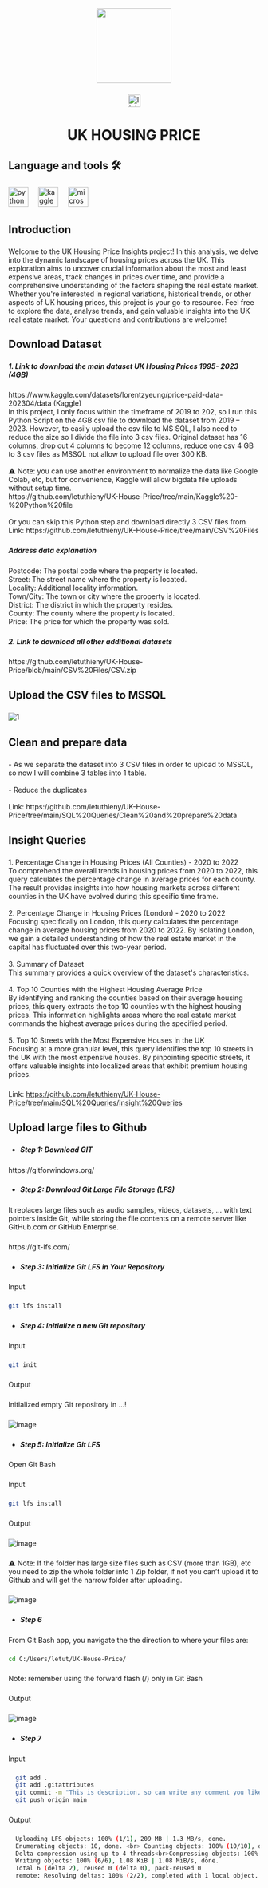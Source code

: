 <div align="center">
  <img height="150" src="https://camo.githubusercontent.com/62da68eb62b1e5f175f7d1f0191dd89a653d7908feb22d37d4a0ab07365d6791/68747470733a2f2f6d656469612e67697068792e636f6d2f6d656469612f4d3967624264396e6244724f5475314d71782f67697068792e676966"  />
</div>

###

<div align="center">
  <a href="https://www.linkedin.com/in/letuthieny/" target="_blank">
    <img src="https://img.shields.io/static/v1?message=LinkedIn&logo=linkedin&label=&color=0077B5&logoColor=white&labelColor=&style=for-the-badge" height="25" alt="linkedin logo"  />
  </a>
</div>

###

<h1 align="center">UK HOUSING PRICE</h1>

###

<h2 align="left">Language and tools 🛠</h2>

###

<div align="left">
  <img src="https://cdn.jsdelivr.net/gh/devicons/devicon/icons/python/python-original.svg" height="40" alt="python logo"  />
  <img width="12" />
  <img src="https://cdn.jsdelivr.net/gh/devicons/devicon/icons/kaggle/kaggle-original.svg" height="40" alt="kaggle logo"  />
  <img width="12" />
  <img src="https://cdn.jsdelivr.net/gh/devicons/devicon/icons/microsoftsqlserver/microsoftsqlserver-plain.svg" height="40" alt="microsoftsqlserver logo"  />
</div>

###

<h2 align="left">Introduction</h2>

###

<p align="left">Welcome to the UK Housing Price Insights project! In this analysis, we delve into the dynamic landscape of housing prices across the UK. This exploration aims to uncover crucial information about the most and least expensive areas, track changes in prices over time, and provide a comprehensive understanding of the factors shaping the real estate market. <br>Whether you're interested in regional variations, historical trends, or other aspects of UK housing prices, this project is your go-to resource. Feel free to explore the data, analyse trends, and gain valuable insights into the UK real estate market. Your questions and contributions are welcome!</p>

###

<h2 align="left">Download Dataset</h2>

###

<h5 align="left">1.	Link to download the main dataset UK Housing Prices 1995- 2023 (4GB)</h5>

###

<p align="left">https://www.kaggle.com/datasets/lorentzyeung/price-paid-data-202304/data (Kaggle)<br>In this project, I only focus within the timeframe of 2019 to 202, so I run this Python Script on the 4GB csv file to download the dataset from 2019 – 2023. However, to easily upload the csv file to MS SQL, I also need to reduce the size so I divide the file into 3 csv files. Original dataset has 16 columns, drop out 4 columns to become 12 columns, reduce one csv 4 GB to 3 csv files as MSSQL not allow to upload file over 300 KB. <br><br>⚠️ Note: you can use another environment to normalize the data like Google Colab, etc, but for convenience, Kaggle will allow bigdata file uploads without setup time.<br>https://github.com/letuthieny/UK-House-Price/tree/main/Kaggle%20-%20Python%20file <br><br>Or you can skip this Python step and download directly 3 CSV files from <br>Link: https://github.com/letuthieny/UK-House-Price/tree/main/CSV%20Files</p>

###

<h5 align="left">Address data explanation</h5>

###

<p align="left">Postcode: The postal code where the property is located.<br>Street: The street name where the property is located.<br>Locality: Additional locality information.<br>Town/City: The town or city where the property is located.<br>District: The district in which the property resides.<br>County: The county where the property is located.<br>Price: The price for which the property was sold.</p>

###

<h5 align="left">2.	Link to download all other additional datasets</h5>

###

<p align="left">https://github.com/letuthieny/UK-House-Price/blob/main/CSV%20Files/CSV.zip</p>

###

<h2 align="left">Upload the CSV files to MSSQL</h2>

###

![1](https://github.com/letuthieny/UK-House-Price/assets/48614949/0973c35e-9bac-4820-9916-3d213b88e567)

###

<h2 align="left">Clean and prepare data</h2>

###

<p align="left">-	As we separate the dataset into 3 CSV files in order to upload to MSSQL, so now I will combine 3 tables into 1 table.<br><br>-	Reduce the duplicates<br><br>Link: https://github.com/letuthieny/UK-House-Price/tree/main/SQL%20Queries/Clean%20and%20prepare%20data</p>

###

<h2 align="left">Insight Queries</h2>

###

<p align="left">1. Percentage Change in Housing Prices (All Counties) - 2020 to 2022<br>   To comprehend the overall trends in housing prices from 2020 to 2022, this query calculates the percentage change in average prices for each county. The result provides insights into how housing markets across different counties in the UK have evolved during this specific time frame.<br><br>2. Percentage Change in Housing Prices (London) - 2020 to 2022<br>   Focusing specifically on London, this query calculates the percentage change in average housing prices from 2020 to 2022. By isolating London, we gain a detailed understanding of how the real estate market in the capital has fluctuated over this two-year period.<br><br>3. Summary of Dataset<br>   This summary provides a quick overview of the dataset's characteristics.<br><br>4. Top 10 Counties with the Highest Housing Average Price<br>   By identifying and ranking the counties based on their average housing prices, this query extracts the top 10 counties with the highest housing prices. This information highlights areas where the real estate market commands the highest average prices during the specified period.<br><br>5. Top 10 Streets with the Most Expensive Houses in the UK<br>   Focusing at a more granular level, this query identifies the top 10 streets in the UK with the most expensive houses. By pinpointing specific streets, it offers valuable insights into localized areas that exhibit premium housing prices.</p>

###

Link: https://github.com/letuthieny/UK-House-Price/tree/main/SQL%20Queries/Insight%20Queries
  
###

<h2 align="left">Upload large files to Github</h2>

###

+ <h5 align="left">Step 1: Download GIT</h5>

###

<p align="left">https://gitforwindows.org/</p>

###

+ <h5 align="left">Step 2: Download Git Large File Storage (LFS)</h5>

###

<p align="left">It replaces large files such as audio samples, videos, datasets, … with text pointers inside Git, while storing the file contents on a remote server like GitHub.com or GitHub Enterprise.</p>

###

<p align="left">https://git-lfs.com/</p>

###

+ <h5 align="left">Step 3: Initialize Git LFS in Your Repository </h5>

###

<p align="left">Input</p>

###

```bash
git lfs install
```

###
+ <h5 align="left">Step 4: Initialize a new Git repository</h5>

###
<p Initialize a new Git repository or reinitialize an existing one.
When you run git init in a directory, it sets up the necessary files and data structures for Git version control in that directory.
It creates a new subdirectory named .git that contains all the metadata and configuration for the repository.</p>
  
###
<p align="left">Input</p>

###

```bash 
git init
```

###

<p align="left">Output</p>

###

<p align="left"> Initialized empty Git repository in …!</p>

###
![image](https://github.com/letuthieny/UK-House-Price/assets/48614949/f6746bc0-a103-46a4-818c-3bb15dd17b5b)

###
+ <h5 align="left">Step 5: Initialize Git LFS</h5>

###

<p align="left">Open Git Bash</p>

###

<p align="left">Input</p>

###

```bash  
git lfs install
```
###

<p align="left">Output</p>

###
![image](https://github.com/letuthieny/UK-House-Price/assets/48614949/03d8cbda-7b1a-4c60-8d90-a75140148ca9)

###

<p align="left"> ⚠️ Note: If the folder has large size files such as CSV (more than 1GB), etc you need to zip the whole folder into 1 Zip folder, if not you can’t upload it to Github and will get the narrow folder after uploading.</p>

###
![image](https://github.com/letuthieny/UK-House-Price/assets/48614949/d28b57e5-150f-4aa2-86d9-26e51a251e9d)

###

+ <h5 align="left">Step 6</h5>

###

<p align="left">From Git Bash app, you navigate the the direction to where your files are:</p>

###


```bash 
cd C:/Users/letut/UK-House-Price/
```
###

<p align="left">Note: remember using the forward flash (/) only in Git Bash</p>

###

<p align="left">Output</p>

###
![image](https://github.com/letuthieny/UK-House-Price/assets/48614949/1c893143-eb43-4508-a877-689e748f6c58)


###

+ <h5 align="left">Step 7</h5>

###

<p align="left">Input</p>

###
```bash 
  git add .
  git add .gitattributes
  git commit -m "This is description, so can write any comment you like"
  git push origin main
```
###

<p align="left">Output</p>

###

```bash 
  Uploading LFS objects: 100% (1/1), 209 MB | 1.3 MB/s, done. 
  Enumerating objects: 10, done. <br> Counting objects: 100% (10/10), done.
  Delta compression using up to 4 threads<br>Compressing objects: 100% (6/6), done.
  Writing objects: 100% (6/6), 1.08 KiB | 1.08 MiB/s, done.
  Total 6 (delta 2), reused 0 (delta 0), pack-reused 0
  remote: Resolving deltas: 100% (2/2), completed with 1 local object.
```
